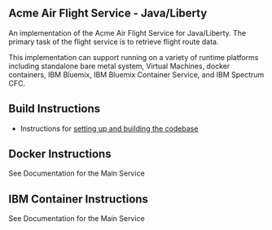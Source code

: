 
## Acme Air Flight Service - Java/Liberty

An implementation of the Acme Air Flight Service for Java/Liberty. The primary task of the flight service is to retrieve flight route data.

This implementation can support running on a variety of runtime platforms including standalone bare metal system, Virtual Machines, docker containers, IBM Bluemix, IBM Bluemix Container Service, and IBM Spectrum CFC.

## Build Instructions
* Instructions for [setting up and building the codebase](Build_Instructions.md)


## Docker Instructions

See Documentation for the Main Service


## IBM Container Instructions

See Documentation for the Main Service

